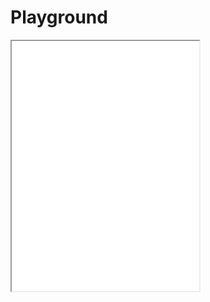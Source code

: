 # Playground

<iframe height="400" width="300" src="task-tree.svg">
   <p>No iframe allowed :-(</p>
</iframe>